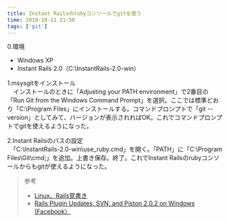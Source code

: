 ```yaml
---
title: Instant Railsのrubyコンソールでgitを使う
time: 2010-10-11 21:50
tags: ['git']
---
```


0.環境

- Windows XP
- Instant Rails 2.0（C:\InstantRails-2.0-win）

1.msysgitをインストール  
　インストールのときに「Adjusting your PATH environment」で2番目の「Run Git from the Windows Command Prompt」を選択。ここでは標準どおり「C:\Program Files」にインストールする。コマンドプロンプトで「git --version」としてみて、バージョンが表示されればOK。これでコマンドプロンプトでgitを使えるようになった。

2.Instant Railsのパスの設定  
　「C:\InstantRails-2.0-win\use\_ruby.cmd」を開く。「PATH」に「C:\Program Files\Git\cmd;」を追加。上書き保存。終了。これでInstant Railsのrubyコンソールからもgitが使えるようになった。

> 参考
> 
> - [Linux、Rails覚書き](http://taka3090.blog88.fc2.com/blog-entry-8.html)
> - [Rails Plugin Updates, SVN, and Piston 2.0.2 on Windows (Facebook）](http://ja-jp.facebook.com/note.php?note_id=80921572086)
